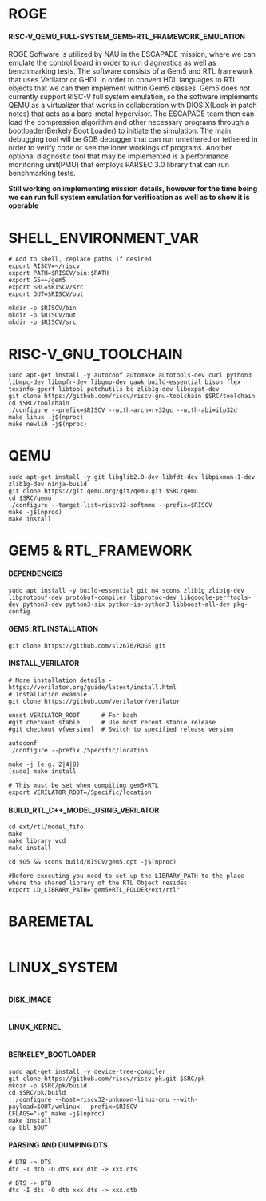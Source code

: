 # ROGE
#### RISC-V_QEMU_FULL-SYSTEM_GEM5-RTL_FRAMEWORK_EMULATION

ROGE Software is utilized by NAU in the ESCAPADE mission, where we can emulate the control board in order to run diagnostics as well as benchmarking tests. The software consists of a Gem5 and RTL framework that uses Verilator or GHDL in order to convert HDL languages to RTL objects that we can then implement within Gem5 classes. Gem5 does not currently support RISC-V full system emulation, so the software implements QEMU as a virtualizer that works in collaboration with DIOSIX(Look in patch notes) that acts as a bare-metal hypervisor. The ESCAPADE team then can load the compression algorithm and other necessary programs through a bootloader(Berkely Boot Loader) to initiate the simulation. The main debugging tool will be GDB debugger that can run untethered or tethered in order to verify code or see the inner workings of programs. Another optional diagnostic tool that may be implemented is a performance monitoring unit(PMU) that employs PARSEC 3.0 library that can run benchmarking tests.  

**Still working on implementing mission details, however for the time being we can run full system emulation for verification as well as to show it is operable**

# SHELL_ENVIRONMENT_VAR
~~~
# Add to shell, replace paths if desired
export RISCV=~/riscv
export PATH=$RISCV/bin:$PATH
export G5=~/gem5
export SRC=$RISCV/src
export OUT=$RISCV/out
~~~

~~~
mkdir -p $RISCV/bin
mkdir -p $RISCV/out
mkdir -p $RISCV/src
~~~
# RISC-V_GNU_TOOLCHAIN
~~~
sudo apt-get install -y autoconf automake autotools-dev curl python3 libmpc-dev libmpfr-dev libgmp-dev gawk build-essential bison flex texinfo gperf libtool patchutils bc zlib1g-dev libexpat-dev
git clone https://github.com/riscv/riscv-gnu-toolchain $SRC/toolchain
cd $SRC/toolchain
./configure --prefix=$RISCV --with-arch=rv32gc --with-abi=ilp32d
make linux -j$(nproc)
make newlib -j$(nproc)
~~~
# QEMU
~~~
sudo apt-get install -y git libglib2.0-dev libfdt-dev libpixman-1-dev zlib1g-dev ninja-build
git clone https://git.qemu.org/git/qemu.git $SRC/qemu
cd $SRC/qemu
./configure --target-list=riscv32-softmmu --prefix=$RISCV
make -j$(nproc)
make install
~~~
# GEM5 & RTL_FRAMEWORK
#### DEPENDENCIES
~~~
sudo apt install -y build-essential git m4 scons zlib1g zlib1g-dev libprotobuf-dev protobuf-compiler libprotoc-dev libgoogle-perftools-dev python3-dev python3-six python-is-python3 libboost-all-dev pkg-config
~~~
#### GEM5_RTL INSTALLATION
~~~
git clone https://github.com/sl2676/ROGE.git
~~~
#### INSTALL_VERILATOR
~~~
# More installation details - https://verilator.org/guide/latest/install.html
# Installation example 
git clone https://github.com/verilator/verilator
​
unset VERILATOR_ROOT      # For bash
#git checkout stable      # Use most recent stable release
#git checkout v{version}  # Switch to specified release version
​
autoconf 
./configure --prefix /Specific/location
​
make -j (e.g. 2|4|8) 
[sudo] make install
​
# This must be set when compiling gem5+RTL
export VERILATOR_ROOT=/Specific/location
~~~
#### BUILD_RTL_C++_MODEL_USING_VERILATOR

~~~
cd ext/rtl/model_fifo
make
make library_vcd
make install
~~~
~~~
cd $G5 && scons build/RISCV/gem5.opt -j$(nproc)

#Before executing you need to set up the LIBRARY_PATH to the place where the shared library of the RTL Object resides:
export LD_LIBRARY_PATH="gem5+RTL_FOLDER/ext/rtl"
~~~
# BAREMETAL
~~~
~~~
# LINUX_SYSTEM
~~~
~~~
#### DISK_IMAGE
~~~
~~~
#### LINUX_KERNEL
~~~
~~~
#### BERKELEY_BOOTLOADER
~~~
sudo apt-get install -y device-tree-compiler
git clone https://github.com/riscv/riscv-pk.git $SRC/pk
mkdir -p $SRC/pk/build 
cd $SRC/pk/build
../configure --host=riscv32-unknown-linux-gnu --with-payload=$OUT/vmlinux --prefix=$RISCV
CFLAGS="-g" make -j$(nproc)
make install
cp bbl $OUT
~~~
#### PARSING AND DUMPING DTS
~~~
# DTB -> DTS
dtc -I dtb -O dts xxx.dtb -> xxx.dts

# DTS -> DTB
dtc -I dts -O dtb xxx.dts -> xxx.dtb
~~~

